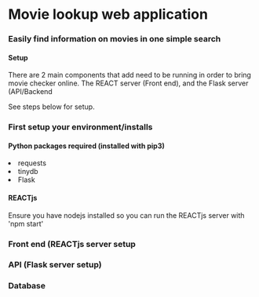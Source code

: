 <h1> Movie lookup web application </h1>
<h3> Easily find information on movies in one simple search </h3>

<h4>Setup</h4>
There are 2 main components that add need to be running in order to bring movie checker online. The REACT server (Front end), and the Flask server (API/Backend

See steps below for setup.

<h3>First setup your environment/installs</h3>
<h4>Python packages required (installed with pip3)</h4>
<li>requests</li>
<li>tinydb</li>
<li>Flask</li>

<h4>REACTjs</h4>
Ensure you have nodejs installed so you can run the REACTjs server with 'npm start'

<h3>Front end (REACTjs server setup</h3>

<h3>API (Flask server setup)</h3>

<h3>Database</h3>
